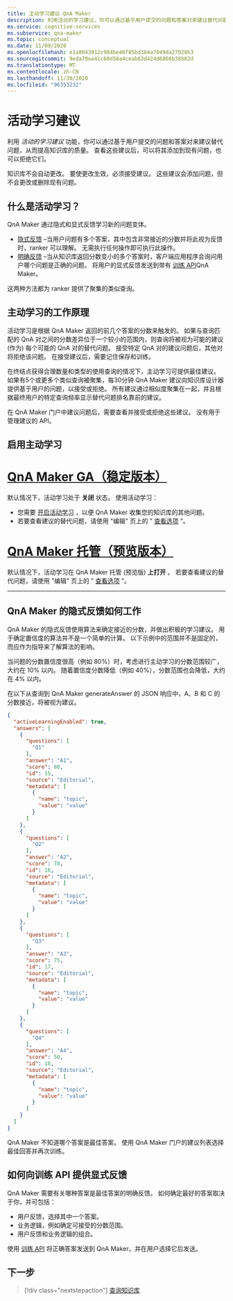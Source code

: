 ```yaml
---
title: 主动学习建议-QnA Maker
description: 利用活动的学习建议，你可以通过基于用户提交的问题和答案对来建议替代问题，从而提高知识库的质量。
ms.service: cognitive-services
ms.subservice: qna-maker
ms.topic: conceptual
ms.date: 11/09/2020
ms.openlocfilehash: e1a8043912c984be46f85bd384a7049da27028b3
ms.sourcegitcommit: 9eda79ea41c60d58a4ceab63d424d6866b38b82d
ms.translationtype: MT
ms.contentlocale: zh-CN
ms.lasthandoff: 11/30/2020
ms.locfileid: "96353232"
---
```

# <a name="active-learning-suggestions"></a>活动学习建议

利用 _活动的学习建议_ 功能，你可以通过基于用户提交的问题和答案对来建议替代问题，从而提高知识库的质量。 查看这些建议后，可以将其添加到现有问题，也可以拒绝它们。

知识库不会自动更改。 要使更改生效，必须接受建议。 这些建议会添加问题，但不会更改或删除现有问题。

## <a name="what-is-active-learning"></a>什么是活动学习？

QnA Maker 通过隐式和显式反馈学习新的问题变体。

* [隐式反馈](#how-qna-makers-implicit-feedback-works) –当用户问题有多个答案，其中包含非常接近的分数并将此视为反馈时，ranker 可以理解。 无需执行任何操作即可执行此操作。
* [明确反馈](#how-you-give-explicit-feedback-with-the-train-api) –当从知识库返回分数变小的多个答案时，客户端应用程序会询问用户哪个问题是正确的问题。 将用户的显式反馈发送到带有 [训练 API](../How-to/improve-knowledge-base.md#train-api)QnA Maker。

这两种方法都为 ranker 提供了聚集的类似查询。

## <a name="how-active-learning-works"></a>主动学习的工作原理

活动学习是根据 QnA Maker 返回的前几个答案的分数来触发的。 如果与查询匹配的 QnA 对之间的分数差异位于一个较小的范围内，则查询将被视为可能的建议 (作为) 每个可能的 QnA 对的替代问题。 接受特定 QnA 对的建议问题后，其他对将拒绝该问题。 在接受建议后，需要记住保存和训练。

在终结点获得合理数量和类型的使用查询的情况下，主动学习可提供最佳建议。 如果有5个或更多个类似查询被聚集，每30分钟 QnA Maker 建议向知识库设计器提供基于用户的问题，以接受或拒绝。 所有建议通过相似度聚集在一起，并且根据最终用户的特定查询频率显示替代问题排名靠前的建议。

在 QnA Maker 门户中建议问题后，需要查看并接受或拒绝这些建议。 没有用于管理建议的 API。

## <a name="turn-on-active-learning"></a>启用主动学习

# <a name="qna-maker-ga-stable-release"></a>[QnA Maker GA（稳定版本）](#tab/v1)

默认情况下，活动学习处于 **关闭** 状态。
使用活动学习：
* 您需要 [开启活动学习](../How-To/use-active-learning.md#turn-on-active-learning-for-alternate-questions) ，以便 QnA Maker 收集您的知识库的其他问题。
* 若要查看建议的替代问题，请使用 "编辑" 页上的 " [查看选项](../How-To/improve-knowledge-base.md#view-suggested-questions) "。

# <a name="qna-maker-managed-preview-release"></a>[QnA Maker 托管（预览版本）](#tab/v2)

默认情况下，活动学习在 QnA Maker 托管 (预览版) **上打开** 。 若要查看建议的替代问题，请使用 "编辑" 页上的 " [查看选项](../How-To/improve-knowledge-base.md#view-suggested-questions) "。

---

## <a name="how-qna-makers-implicit-feedback-works"></a>QnA Maker 的隐式反馈如何工作

QnA Maker 的隐式反馈使用算法来确定接近的分数，并做出积极的学习建议。 用于确定置信度的算法并不是一个简单的计算。 以下示例中的范围并不是固定的，而应作为指导来了解算法的影响。

当问题的分数置信度很高（例如 80%）时，考虑进行主动学习的分数范围较广，大约在 10% 以内。 随着置信度分数降低（例如 40%），分数范围也会降低，大约在 4% 以内。

在以下从查询到 QnA Maker generateAnswer 的 JSON 响应中，A、B 和 C 的分数接近，将被视为建议。

```json
{
  "activeLearningEnabled": true,
  "answers": [
    {
      "questions": [
        "Q1"
      ],
      "answer": "A1",
      "score": 80,
      "id": 15,
      "source": "Editorial",
      "metadata": [
        {
          "name": "topic",
          "value": "value"
        }
      ]
    },
    {
      "questions": [
        "Q2"
      ],
      "answer": "A2",
      "score": 78,
      "id": 16,
      "source": "Editorial",
      "metadata": [
        {
          "name": "topic",
          "value": "value"
        }
      ]
    },
    {
      "questions": [
        "Q3"
      ],
      "answer": "A3",
      "score": 75,
      "id": 17,
      "source": "Editorial",
      "metadata": [
        {
          "name": "topic",
          "value": "value"
        }
      ]
    },
    {
      "questions": [
        "Q4"
      ],
      "answer": "A4",
      "score": 50,
      "id": 18,
      "source": "Editorial",
      "metadata": [
        {
          "name": "topic",
          "value": "value"
        }
      ]
    }
  ]
}
```

QnA Maker 不知道哪个答案是最佳答案。 使用 QnA Maker 门户的建议列表选择最佳回答并再次训练。


## <a name="how-you-give-explicit-feedback-with-the-train-api"></a>如何向训练 API 提供显式反馈

QnA Maker 需要有关哪种答案是最佳答案的明确反馈。 如何确定最好的答案取决于你，并可包括：

* 用户反馈，选择其中一个答案。
* 业务逻辑，例如确定可接受的分数范围。
* 用户反馈和业务逻辑的组合。

使用 [训练 API](/rest/api/cognitiveservices/qnamaker4.0/runtime/train) 将正确答案发送到 QnA Maker，并在用户选择它后发送。

## <a name="next-step"></a>下一步

> [!div class="nextstepaction"]
> [查询知识库](query-knowledge-base.md)
